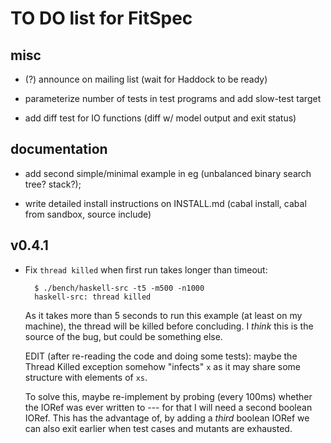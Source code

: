 TO DO list for FitSpec
======================

misc
----

* (?) announce on mailing list (wait for Haddock to be ready)

* parameterize number of tests in test programs and add slow-test target

* add diff test for IO functions (diff w/ model output and exit status)


documentation
-------------

* add second simple/minimal example in eg
  (unbalanced binary search tree?  stack?);

* write detailed install instructions on INSTALL.md
  (cabal install, cabal from sandbox, source include)


v0.4.1
------

* Fix `thread killed` when first run takes longer than timeout:

		$ ./bench/haskell-src -t5 -m500 -n1000
		haskell-src: thread killed

  As it takes more than 5 seconds to run this example (at least on my machine),
  the thread will be killed before concluding.  I *think* this is the source of
  the bug, but could be something else.

  EDIT (after re-reading the code and doing some tests): maybe the Thread
  Killed exception somehow "infects" `x` as it may share some structure with
  elements of `xs`.

  To solve this, maybe re-implement by probing (every 100ms) whether the IORef
  was ever written to --- for that I will need a second boolean IORef.  This has
  the advantage of, by adding a *third* boolean IORef we can also exit earlier
  when test cases and mutants are exhausted.
